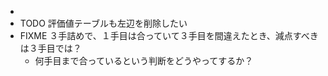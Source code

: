 * 
* TODO 評価値テーブルも左辺を削除したい
* FIXME ３手詰めで、１手目は合っていて３手目を間違えたとき、減点すべきは３手目では？
  * 何手目まで合っているという判断をどうやってするか？
